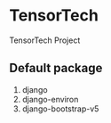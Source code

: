 # TensorTech
TensorTech Project


## Default package 

1. django
2. django-environ
3. django-bootstrap-v5